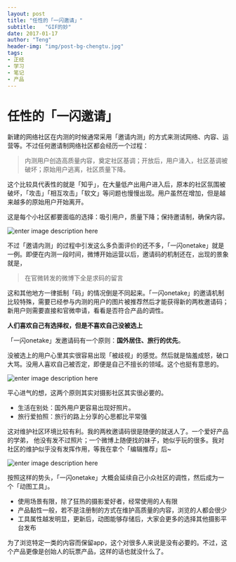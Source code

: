 ```yaml
---
layout: post
title: "任性的「一闪邀请」"
subtitle:   "GIF的妙"
date: 2017-01-17
author: "Teng"
header-img: "img/post-bg-chengtu.jpg"
tags:
- 正经
- 学习
- 笔记
- 产品
---
```


# 任性的「一闪邀请」

新建的网络社区在内测的时候通常采用「邀请内测」的方式来测试网络、内容、运营等。不过任何邀请制网络社区都会经历一个过程：

> 内测用户创造高质量内容，奠定社区基调；开放后，用户涌入，社区基调被破坏；原始用户逃离，社区质量下降。

这个比较具代表性的就是「知乎」，在大量低产出用户进入后，原本的社区氛围被破坏，「攻击」「相互攻击」「软文」等问题也慢慢出现。用户虽然在增加，但是越来越多的原始用户开始离开。

这是每个小社区都要面临的选择：吸引用户，质量下降；保持邀请制，确保内容。

![enter image description here](http://images.tengblog.cn/006qnuM0gw1fbsgqhr30yg30go09db2c.gif)

不过「邀请内测」的过程中引发这么多负面评价的还不多，「一闪onetake」就是一例。即便在内测一段时间，微博开始运营以后，邀请码的机制还在，出现的景象就是，

> 在官微转发的微博下全是求码的留言

这和其他地方一律抵制「码」的情况倒是不同起来。「一闪onetake」的邀请机制比较特殊，需要已经参与内测的用户的图片被推荐然后才能获得新的两枚邀请码；新用户则需要直接和官微申请，看看是否符合产品的调性。

**人们喜欢自己有选择权，但是不喜欢自己没被选上**

「一闪onetake」发邀请码有一个原则：**国外居住、旅行的优先**。

没被选上的用户心里其实很容易出现「被歧视」的感觉。然后就是恼羞成怒，破口大骂。没用人喜欢自己被否定，即便是自己不擅长的领域。这个也挺有意思的。

![enter image description here](http://images.tengblog.cn/006qnuM0gw1fbnue937mdg30go0gox6u.gif)

平心进气的想，这两个原则其实对摄影社区其实很必要的。

- 生活在别处：国外用户更容易出现好照片。
- 旅行爱拍照：旅行的路上分享的心思都比平常强

这对维护社区环境比较有利。我的两枚邀请码很是随便的就送人了。一个爱好产品的学弟， 他没有发不过照片；一个微博上随便找的妹子，她似乎玩的很多。我对社区的维护似乎没有发挥作用，等我在拿个「编辑推荐」后~

![enter image description here](http://images.tengblog.cn/006qnuM0ly1fbsxm0nxbrg30go09d4qq.gif)

按照这样的势头，「一闪onetake」大概会延续自己小众社区的调性，然后成为一个「动图工具」。

- 使用场景有限，除了狂热的摄影爱好者，经常使用的人有限
- 产品黏性一般，若不是注册制的方式在维护高质量的内容，浏览的人都会很少
- 工具属性越发明显，更新后，动图能够存储后，大家会更多的选择其他摄影平台发布

为了浏览特定一类的内容而保留app，这个对很多人来说是没有必要的。不过，这个产品更像是创始人的玩票产品，这样的话也就没什么了。




